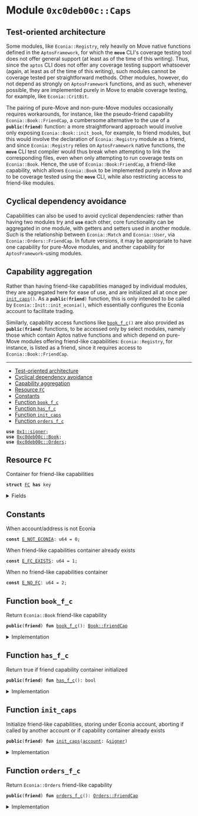 
<a name="0xc0deb00c_Caps"></a>

# Module `0xc0deb00c::Caps`


<a name="@Test-oriented_architecture_0"></a>

## Test-oriented architecture


Some modules, like <code>Econia::Registry</code>, rely heavily on Move native
functions defined in the <code>AptosFramework</code>, for which the <code><b>move</b></code>
CLI's coverage testing tool does not offer general support (at
least as of the time of this writing). Thus, since the <code>aptos</code> CLI
does not offer any coverage testing support whatsoever (again, at
least as of the time of this writing), such modules cannot be
coverage tested per straightforward methods. Other modules, however,
do not depend as strongly on <code>AptosFramework</code> functions, and as
such, whenever possible, they are implemented purely in Move to
enable coverage testing, for example, like <code>Econia::CritBit</code>.

The pairing of pure-Move and non-pure-Move modules occasionally
requires workarounds, for instance, like the pseudo-friend
capability <code>Econia::Book::FriendCap</code>, a cumbersome alternative to
the use of a <code><b>public</b>(<b>friend</b>)</code> function: a more straightforward
approach would involve only exposing <code>Econia::Book::init_book</code>, for
example, to friend modules, but this would involve the declaration
of <code>Econia::Registry</code> module as a friend, and since
<code>Econia::Registry</code> relies on <code>AptosFramework</code> native functions, the
<code><b>move</b></code> CLI test compiler would thus break when attempting to link
the corresponding files, even when only attempting to run coverage
tests on <code>Econia::Book</code>. Hence, the use of <code>Econia::Book:FriendCap</code>,
a friend-like capability, which allows <code>Econia::Book</code> to be
implemented purely in Move and to be coverage tested using the
<code><b>move</b></code> CLI, while also restricting access to friend-like modules.


<a name="@Cyclical_dependency_avoidance_1"></a>

## Cyclical dependency avoidance


Capabilities can also be used to avoid cyclical dependencies:
rather than having two modules try and <code><b>use</b></code> each other, core
functionality can be aggregated in one module, with getters and
setters used in another module. Such is the relationship between
<code>Econia::Match</code> and <code>Econia::User</code>, via <code>Econia::Orders::FriendCap</code>.
In future versions, it may be appropriate to have one capability for
pure-Move modules, and another capability for <code>AptosFramework</code>-using
modules.


<a name="@Capability_aggregation_2"></a>

## Capability aggregation


Rather than having friend-like capabilities managed by individual
modules, they are aggregated here for ease of use, and are
initialized all at once per <code><a href="Caps.md#0xc0deb00c_Caps_init_caps">init_caps</a>()</code>. As a <code><b>public</b>(<b>friend</b>)</code>
function, this is only intended to be called by
<code>Econia::Init::init_econia()</code>, which essentially configures
the Econia account to facilitate trading.

Similarly, capability access functions like <code><a href="Caps.md#0xc0deb00c_Caps_book_f_c">book_f_c</a>()</code> are also
provided as <code><b>public</b>(<b>friend</b>)</code> functions, to be accessed only by
select modules, namely those which contain Aptos native functions
and which depend on pure-Move modules offering
friend-like capabilities: <code>Econia::Registry</code>, for instance, is
listed as a friend, since it requires access to
<code>Econia::Book::FriendCap</code>.

---


-  [Test-oriented architecture](#@Test-oriented_architecture_0)
-  [Cyclical dependency avoidance](#@Cyclical_dependency_avoidance_1)
-  [Capability aggregation](#@Capability_aggregation_2)
-  [Resource `FC`](#0xc0deb00c_Caps_FC)
-  [Constants](#@Constants_3)
-  [Function `book_f_c`](#0xc0deb00c_Caps_book_f_c)
-  [Function `has_f_c`](#0xc0deb00c_Caps_has_f_c)
-  [Function `init_caps`](#0xc0deb00c_Caps_init_caps)
-  [Function `orders_f_c`](#0xc0deb00c_Caps_orders_f_c)


<pre><code><b>use</b> <a href="">0x1::signer</a>;
<b>use</b> <a href="Book.md#0xc0deb00c_Book">0xc0deb00c::Book</a>;
<b>use</b> <a href="Orders.md#0xc0deb00c_Orders">0xc0deb00c::Orders</a>;
</code></pre>



<a name="0xc0deb00c_Caps_FC"></a>

## Resource `FC`

Container for friend-like capabilities


<pre><code><b>struct</b> <a href="Caps.md#0xc0deb00c_Caps_FC">FC</a> <b>has</b> key
</code></pre>



<details>
<summary>Fields</summary>


<dl>
<dt>
<code>b: <a href="Book.md#0xc0deb00c_Book_FriendCap">Book::FriendCap</a></code>
</dt>
<dd>
 <code>Econia::Book</code> capability
</dd>
<dt>
<code>o: <a href="Orders.md#0xc0deb00c_Orders_FriendCap">Orders::FriendCap</a></code>
</dt>
<dd>
 <code>Econia::Orders</code> capability
</dd>
</dl>


</details>

<a name="@Constants_3"></a>

## Constants


<a name="0xc0deb00c_Caps_E_NOT_ECONIA"></a>

When account/address is not Econia


<pre><code><b>const</b> <a href="Caps.md#0xc0deb00c_Caps_E_NOT_ECONIA">E_NOT_ECONIA</a>: u64 = 0;
</code></pre>



<a name="0xc0deb00c_Caps_E_FC_EXISTS"></a>

When friend-like capabilities container already exists


<pre><code><b>const</b> <a href="Caps.md#0xc0deb00c_Caps_E_FC_EXISTS">E_FC_EXISTS</a>: u64 = 1;
</code></pre>



<a name="0xc0deb00c_Caps_E_NO_FC"></a>

When no friend-like capabilities container


<pre><code><b>const</b> <a href="Caps.md#0xc0deb00c_Caps_E_NO_FC">E_NO_FC</a>: u64 = 2;
</code></pre>



<a name="0xc0deb00c_Caps_book_f_c"></a>

## Function `book_f_c`

Return <code>Econia::Book</code> friend-like capability


<pre><code><b>public</b>(<b>friend</b>) <b>fun</b> <a href="Caps.md#0xc0deb00c_Caps_book_f_c">book_f_c</a>(): <a href="Book.md#0xc0deb00c_Book_FriendCap">Book::FriendCap</a>
</code></pre>



<details>
<summary>Implementation</summary>


<pre><code><b>public</b>(<b>friend</b>) <b>fun</b> <a href="Caps.md#0xc0deb00c_Caps_book_f_c">book_f_c</a>():
BFC
<b>acquires</b> <a href="Caps.md#0xc0deb00c_Caps_FC">FC</a> {
    <b>assert</b>!(<a href="Caps.md#0xc0deb00c_Caps_has_f_c">has_f_c</a>(), <a href="Caps.md#0xc0deb00c_Caps_E_NO_FC">E_NO_FC</a>); // Assert capabilities initialized
    <b>borrow_global</b>&lt;<a href="Caps.md#0xc0deb00c_Caps_FC">FC</a>&gt;(@Econia).b // Return requested capability
}
</code></pre>



</details>

<a name="0xc0deb00c_Caps_has_f_c"></a>

## Function `has_f_c`

Return true if friend capability container initialized


<pre><code><b>public</b>(<b>friend</b>) <b>fun</b> <a href="Caps.md#0xc0deb00c_Caps_has_f_c">has_f_c</a>(): bool
</code></pre>



<details>
<summary>Implementation</summary>


<pre><code><b>public</b>(<b>friend</b>) <b>fun</b> <a href="Caps.md#0xc0deb00c_Caps_has_f_c">has_f_c</a>(): bool {<b>exists</b>&lt;<a href="Caps.md#0xc0deb00c_Caps_FC">FC</a>&gt;(@Econia)}
</code></pre>



</details>

<a name="0xc0deb00c_Caps_init_caps"></a>

## Function `init_caps`

Initialize friend-like capabilities, storing under Econia
account, aborting if called by another account or if capability
container already exists


<pre><code><b>public</b>(<b>friend</b>) <b>fun</b> <a href="Caps.md#0xc0deb00c_Caps_init_caps">init_caps</a>(<a href="">account</a>: &<a href="">signer</a>)
</code></pre>



<details>
<summary>Implementation</summary>


<pre><code><b>public</b>(<b>friend</b>) <b>fun</b> <a href="Caps.md#0xc0deb00c_Caps_init_caps">init_caps</a>(
    <a href="">account</a>: &<a href="">signer</a>
) {
    <b>let</b> addr = s_a_o(<a href="">account</a>); // Get <a href="">signer</a> <b>address</b>
    <b>assert</b>!(addr == @Econia, <a href="Caps.md#0xc0deb00c_Caps_E_NOT_ECONIA">E_NOT_ECONIA</a>); // Assert Econia <a href="">signer</a>
    // Assert <b>friend</b>-like capabilities container does not yet exist
    <b>assert</b>!(!<b>exists</b>&lt;<a href="Caps.md#0xc0deb00c_Caps_FC">FC</a>&gt;(addr), <a href="Caps.md#0xc0deb00c_Caps_E_FC_EXISTS">E_FC_EXISTS</a>);
    // Move <b>friend</b>-like capabilities container <b>to</b> Econia <a href="">account</a>
    <b>move_to</b>&lt;<a href="Caps.md#0xc0deb00c_Caps_FC">FC</a>&gt;(<a href="">account</a>, <a href="Caps.md#0xc0deb00c_Caps_FC">FC</a>{b: b_g_f_c(<a href="">account</a>), o: o_g_f_c(<a href="">account</a>)});
}
</code></pre>



</details>

<a name="0xc0deb00c_Caps_orders_f_c"></a>

## Function `orders_f_c`

Return <code>Econia::Orders</code> friend-like capability


<pre><code><b>public</b>(<b>friend</b>) <b>fun</b> <a href="Caps.md#0xc0deb00c_Caps_orders_f_c">orders_f_c</a>(): <a href="Orders.md#0xc0deb00c_Orders_FriendCap">Orders::FriendCap</a>
</code></pre>



<details>
<summary>Implementation</summary>


<pre><code><b>public</b>(<b>friend</b>) <b>fun</b> <a href="Caps.md#0xc0deb00c_Caps_orders_f_c">orders_f_c</a>():
OFC
<b>acquires</b> <a href="Caps.md#0xc0deb00c_Caps_FC">FC</a> {
    <b>assert</b>!(<a href="Caps.md#0xc0deb00c_Caps_has_f_c">has_f_c</a>(), <a href="Caps.md#0xc0deb00c_Caps_E_NO_FC">E_NO_FC</a>); // Assert capabilities initialized
    <b>borrow_global</b>&lt;<a href="Caps.md#0xc0deb00c_Caps_FC">FC</a>&gt;(@Econia).o // Return requested capability
}
</code></pre>



</details>
